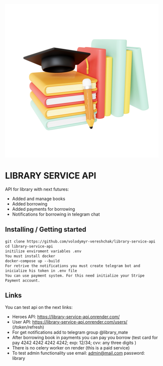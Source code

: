 ![Logo of the project](library.png)

# LIBRARY SERVICE API

API for library with next futures:
- Added and manage books
- Added borrowing 
- Added payments for borrowing
- Notifications for borrowing in telegram chat

## Installing / Getting started

```shell
git clone https://github.com/volodymyr-vereshchak/library-service-api
cd library-service-api
initilize enviroment variables .env
You must install docker
docker-compose up --build
For retrive the notifications you must create telegram bot and inicialize his token in .env file
You can use payment system. For this need initialize your Stripe Payment account.
```
## Links

You can test api on the next links:

- Heroes API: https://library-service-api.onrender.com/
- User API: https://library-service-api.onrender.com/users/ (/token/refresh)
- For get notifications add to telegram group @library_mate
- After borrowing book in payments you can pay you borrow (test card for pay 4242 4242 4242 4242; exp: 12/34; cvv: any three digits )
- There is no celery worker on render (this is a paid service)
- To test admin functionality use email: admin@mail.com password: library
 